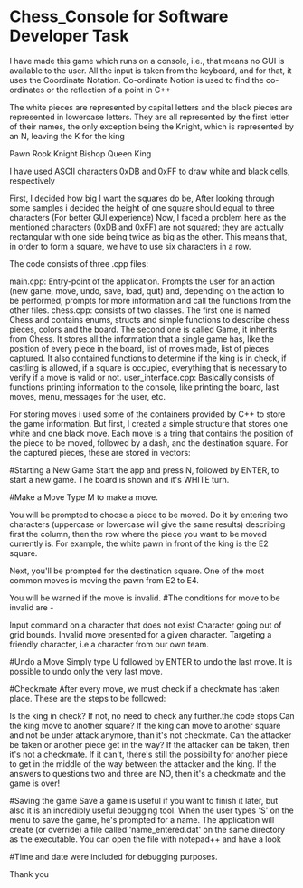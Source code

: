 # Chess_Console for Software Developer Task


I have made this game which runs on a console, i.e., that means no GUI is available to the user. All the input is taken from the keyboard, and for that, it uses the Coordinate Notation.
Co-ordinate Notion is used to find the co-ordinates or the reflection of a point in C++

The white pieces are represented by capital letters and the black pieces are represented in lowercase letters. They are all represented by the first letter of their names, the only exception being the Knight, which is represented by an N, leaving the K for the king

Pawn
Rook
Knight
Bishop
Queen
King

I have used ASCII characters 0xDB and 0xFF to draw white and black cells, respectively

First, I decided how big I want the squares do be, After looking through some samples i decided the height of one square should equal to three characters (For better GUI experience)
Now, I faced a problem here as the mentioned characters (0xDB and 0xFF) are not squared; they are actually rectangular with one side being twice as big as the other. This means that, in order to form a square, we have to use six characters in a row.

The code consists of three .cpp files:

main.cpp: Entry-point of the application. Prompts the user for an action (new game, move, undo, save, load, quit) and, depending on the action to be performed, prompts for more information and call the functions from the other files.
chess.cpp: consists of two classes. The first one is named Chess and contains enums, structs and simple functions to describe chess pieces, colors and the board. The second one is called Game, it inherits from Chess. It stores all the information that a single game has, like the position of every piece in the board, list of moves made, list of pieces captured. It also contained functions to determine if the king is in check, if castling is allowed, if a square is occupied, everything that is necessary to verify if a move is valid or not.
user_interface.cpp: Basically consists of functions printing information to the console, like printing the board, last moves, menu, messages for the user, etc.

For storing moves i used some of the containers provided by C++ to store the game information. But first, I created a simple structure that stores one white and one black move. Each move is a tring that contains the position of the piece to be moved, followed by a dash, and the destination square. For the captured pieces, these are stored in vectors:

#Starting a New Game
Start the app and press N, followed by ENTER, to start a new game. The board is shown and it's WHITE turn.

#Make a Move
Type M to make a move.

You will be prompted to choose a piece to be moved. Do it by entering two characters (uppercase or lowercase will give the same results) describing first the column, then the row where the piece you want to be moved currently is. For example, the white pawn in front of the king is the E2 square.

Next, you'll be prompted for the destination square. One of the most common moves is moving the pawn from E2 to E4.

You will be warned if the move is invalid.
#The conditions for move to be invalid are -

Input command on a character that does not exist
Character going out of grid bounds.
Invalid move presented for a given character.
Targeting a friendly character, i.e a character from our own team.

#Undo a Move
Simply type U followed by ENTER to undo the last move. It is possible to undo only the very last move.

#Checkmate
After every move, we must check if a checkmate has taken place. These are the steps to be followed:

Is the king in check? If not, no need to check any further.the code stops
Can the king move to another square? If the king can move to another square and not be under attack anymore, than it's not checkmate.
Can the attacker be taken or another piece get in the way? If the attacker can be taken, then it's not a checkmate. If it can't, there's still the possibility for another piece to get in the middle of the way between the attacker and the king.
If the answers to questions two and three are NO, then it's a checkmate and the game is over!

#Saving the game 
Save a game is useful if you want to finish it later, but also it is an incredibly useful debugging tool. When the user types 'S' on the menu to save the game, he's prompted for a name. The application will create (or override) a file called 'name_entered.dat' on the same directory as the executable. You can open the file with notepad++ and have a look

#Time and date were included for debugging purposes.

Thank you


